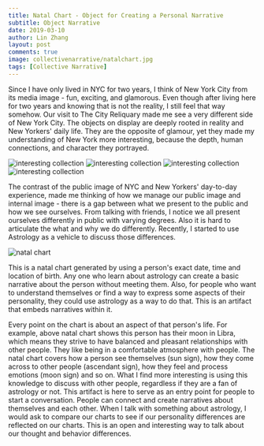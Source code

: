 ```yaml
---
title: Natal Chart - Object for Creating a Personal Narrative
subtitle: Object Narrative
date: 2019-03-10
author: Lin Zhang
layout: post
comments: true
image: collectivenarrative/natalchart.jpg
tags: [Collective Narrative]
---
```

 Since I have only lived in NYC for two years, I think of New York City from its media image - fun, exciting, and glamorous. Even though after living here for two years and knowing that is not the reality, I still feel that way somehow. Our visit to The City Reliquary made me see a very different side of New York City. The objects on display are deeply rooted in reality and New Yorkers' daily life. They are the opposite of glamour, yet they made my understanding of New York more interesting, because the depth, human connections, and character they portrayed.

![interesting collection]({{site.baseurl}}/images/collectivenarrative/cr2.jpg)
![interesting collection]({{site.baseurl}}/images/collectivenarrative/cr3.jpg)
![interesting collection]({{site.baseurl}}/images/collectivenarrative/cr4.jpg)
![interesting collection]({{site.baseurl}}/images/collectivenarrative/cr5.jpg)   

The contrast of the public image of NYC and New Yorkers' day-to-day experience, made me thinking of how we manage our public image and internal image - there is a gap between what we present to the public and how we see ourselves. From talking with friends, I notice we all present ourselves differently in public with varying degrees. Also it is hard to articulate the what and why we do differently. Recently, I started to use Astrology as a vehicle to discuss those differences.

![natal chart]({{site.baseurl}}/images/collectivenarrative/mynatal.jpg)

This is a natal chart generated by using a person's exact date, time and location of birth. Any one who learn about astrology can create a basic narrative about the person without meeting them. Also, for people who want to understand themselves or find a way to express some aspects of their personality, they could use astrology as a way to do that. This is an artifact that embeds narratives within it.

Every point on the chart is about an aspect of that person's life. For example, above natal chart shows this person has their moon in Libra, which means they strive to have balanced and pleasant relationships with other people. They like being in a comfortable atmosphere with people. The natal chart covers how a person see themselves (sun sign), how they come across to other people (ascendant sign), how they feel and process emotions (moon sign) and so on. What I find more interesting is using this knowledge to discuss with other people, regardless if they are a fan of astrology or not. This artifact is here to serve as an entry point for people to start a conversation. People can connect and create narratives about themselves and each other. When I talk with something about astrology, I would ask to compare our charts to see if our personality differences are reflected on our charts. This is an open and interesting way to talk about our thought and behavior differences. 
